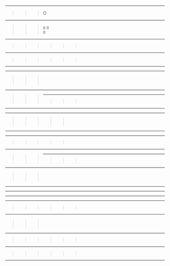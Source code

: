 ___
>>> O 
--- ---
>>> ```O```
>>>  ```O```  
```O```
--- ---
>>>>>> ``` ```
--- ---
>>>>>>>>>>>>>>>>>>>>>>>>>>>>>>>>>>>>>>>>
>>>>>> ``` ```
---
---
>>> ``` ```
>>>  ``` ```  
``` ```
--- ---
>>> --- ---
>>> >>> ``` ```  
--- ---
---
>>>>> ``` ```   
>>>>> ``` ``` 
---


---
>>>>> ``` ```   
--- ---
>>> --- ---
>>> >>> ``` ```  
---
>>> ``` ```
>>>  ``` ```  
``` ```
--- ---
--- ---
---


---
>>> >>> ``` ```  
--- ---
>>> ``` ```
>>>  ``` ```  
``` ```
--- ---
>>>>>> ``` ```
--- ---
>>>>>>>>>>>>>>>>>>>>>>>>>>>>>>>>>>>>>>>>
>>>>>> ``` ```
---
